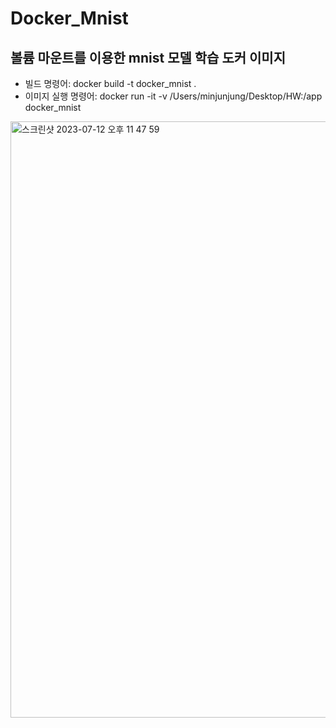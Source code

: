 # Docker_Mnist
## 볼륨 마운트를 이용한 mnist 모델 학습 도커 이미지

- 빌드 명령어: docker build -t docker_mnist .
- 이미지 실행 명령어: docker run -it -v /Users/minjunjung/Desktop/HW:/app docker_mnist


<img width="954" alt="스크린샷 2023-07-12 오후 11 47 59" src="https://github.com/BanApp/docker_mnist/assets/93313445/59dcd332-2d9a-44aa-8cfa-8bdec71d0e68">



